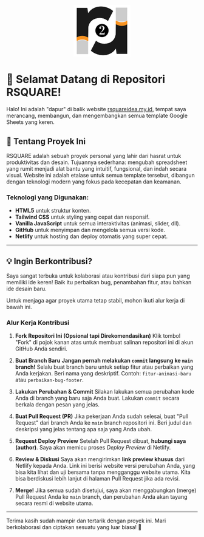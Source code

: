 <p align="center">
  <img src="photos/RSQUARE-LOGO.png" alt="RSQUARE Logo" width="150">
</p>

# 👋 Selamat Datang di Repositori RSQUARE!

Halo! Ini adalah "dapur" di balik website [rsquareidea.my.id](https://rsquareidea.my.id/), tempat saya merancang, membangun, dan mengembangkan semua template Google Sheets yang keren.

## 🚀 Tentang Proyek Ini

RSQUARE adalah sebuah proyek personal yang lahir dari hasrat untuk produktivitas dan desain. Tujuannya sederhana: mengubah spreadsheet yang rumit menjadi alat bantu yang intuitif, fungsional, dan indah secara visual. Website ini adalah etalase untuk semua template tersebut, dibangun dengan teknologi modern yang fokus pada kecepatan dan keamanan.

### **Teknologi yang Digunakan:**

* **HTML5** untuk struktur konten.
* **Tailwind CSS** untuk styling yang cepat dan responsif.
* **Vanilla JavaScript** untuk semua interaktivitas (animasi, slider, dll).
* **GitHub** untuk menyimpan dan mengelola semua versi kode.
* **Netlify** untuk hosting dan deploy otomatis yang super cepat.

---

## 💡 Ingin Berkontribusi?

Saya sangat terbuka untuk kolaborasi atau kontribusi dari siapa pun yang memiliki ide keren! Baik itu perbaikan bug, penambahan fitur, atau bahkan ide desain baru.

Untuk menjaga agar proyek utama tetap stabil, mohon ikuti alur kerja di bawah ini.

### **Alur Kerja Kontribusi**

1.  **Fork Repositori Ini (Opsional tapi Direkomendasikan)**
    Klik tombol "Fork" di pojok kanan atas untuk membuat salinan repositori ini di akun GitHub Anda sendiri.

2.  **Buat Branch Baru**
    **Jangan pernah melakukan `commit` langsung ke `main` branch!** Selalu buat branch baru untuk setiap fitur atau perbaikan yang Anda kerjakan. Beri nama yang deskriptif.
    Contoh: `fitur-animasi-baru` atau `perbaikan-bug-footer`.

3.  **Lakukan Perubahan & Commit**
    Silakan lakukan semua perubahan kode Anda di branch yang baru saja Anda buat. Lakukan `commit` secara berkala dengan pesan yang jelas.

4.  **Buat Pull Request (PR)**
    Jika pekerjaan Anda sudah selesai, buat "Pull Request" dari branch Anda ke `main` branch repositori ini. Beri judul dan deskripsi yang jelas tentang apa saja yang Anda ubah.

5.  **Request Deploy Preview**
    Setelah Pull Request dibuat, **hubungi saya (author)**. Saya akan memicu proses *Deploy Preview* di Netlify.

6.  **Review & Diskusi**
    Saya akan mengirimkan **link preview khusus** dari Netlify kepada Anda. Link ini berisi website versi perubahan Anda, yang bisa kita lihat dan uji bersama tanpa mengganggu website utama. Kita bisa berdiskusi lebih lanjut di halaman Pull Request jika ada revisi.

7.  **Merge!**
    Jika semua sudah disetujui, saya akan menggabungkan (merge) Pull Request Anda ke `main` branch, dan perubahan Anda akan tayang secara resmi di website utama.

---

Terima kasih sudah mampir dan tertarik dengan proyek ini. Mari berkolaborasi dan ciptakan sesuatu yang luar biasa! 🚀
